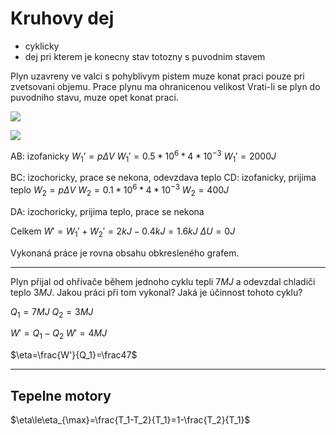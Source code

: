 # Kruhovy dej

- cyklicky
- dej pri kterem je konecny stav totozny s puvodnim stavem

Plyn uzavreny ve valci s pohyblivym pistem muze konat praci pouze pri zvetsovani objemu.
Prace plynu ma ohranicenou velikost
Vrati-li se plyn do puvodniho stavu, muze opet konat praci.

![](Pasted%20image%2020230214115733.png)

![](Pasted%20image%2020230214120718.png)

AB: izofanicky $W_1’=p\Delta V$
$W_1'=0.5*10^6*4*10^{-3}$
$W_1'=2000J$

BC: izochoricky, prace se nekona, odevzdava teplo
CD: izofanicky, prijima teplo 
$W_2=p\Delta V$
$W_2=0.1*10^6*4*10^{-3}$
$W_2=400J$

DA: izochoricky, prijima teplo, prace se nekona

Celkem
$W'=W_1'+W_2'=2kJ-0.4kJ=1.6kJ$
$\Delta U=0J$

Vykonaná práce je rovna obsahu obkresleného grafem.

---

Plyn přijal od ohřívače během jednoho cyklu tepli $7MJ$ a odevzdal chladiči teplo $3MJ$.
Jakou práci při tom vykonal?
Jaká je účinnost tohoto cyklu?

$Q_1=7MJ$
$Q_2=3MJ$

$W'=Q_1-Q_2$
$W'=4MJ$

$\eta=\frac{W'}{Q_1}=\frac47$

---

## Tepelne motory

$\eta\le\eta_{\max}=\frac{T_1-T_2}{T_1}=1-\frac{T_2}{T_1}$
